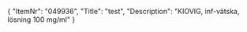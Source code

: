 {
  "ItemNr": "049936",
  "Title": "test",
  "Description": "KIOVIG, inf-vätska, lösning 100 mg/ml"
}